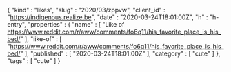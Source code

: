 {
  "kind" : "likes",
  "slug" : "2020/03/zppvw",
  "client_id" : "https://indigenous.realize.be",
  "date" : "2020-03-24T18:01:00Z",
  "h" : "h-entry",
  "properties" : {
    "name" : [ "Like of https://www.reddit.com/r/aww/comments/fo6q11/his_favorite_place_is_his_bed/" ],
    "like-of" : [ "https://www.reddit.com/r/aww/comments/fo6q11/his_favorite_place_is_his_bed/" ],
    "published" : [ "2020-03-24T18:01:00Z" ],
    "category" : [ "cute" ]
  },
  "tags" : [ "cute" ]
}
